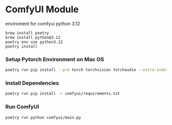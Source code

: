 # ComfyUI Module

enviroment for comfyui
python 3.12
```
brew install poetry
brew install python@3.12
poetry env use python3.12
poetry install
```

### Setup Pytorch Environment on Mac OS

```bash
poetry run pip install --pre torch torchvision torchaudio --extra-index-url https://download.pytorch.org/whl/nightly/cpu
```

### Install Dependencies

```bash
poetry run pip install -r comfyui/requirements.txt
```

### Run ComfyUI

```bash
poetry run python comfyui/main.py
```
